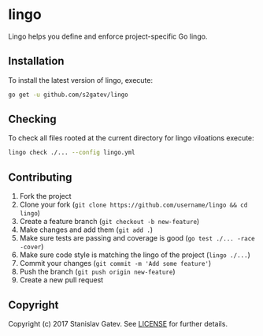 # lingo

Lingo helps you define and enforce project-specific Go lingo.

## Installation

To install the latest version of lingo, execute:

```sh
go get -u github.com/s2gatev/lingo
```

## Checking

To check all files rooted at the current directory for lingo viloations execute:

```sh
lingo check ./... --config lingo.yml
```

## Contributing

1. Fork the project
2. Clone your fork (`git clone https://github.com/username/lingo && cd lingo`)
3. Create a feature branch (`git checkout -b new-feature`)
4. Make changes and add them (`git add .`)
5. Make sure tests are passing and coverage is good (`go test ./... -race -cover`)
6. Make sure code style is matching the lingo of the project (`lingo ./...`)
7. Commit your changes (`git commit -m 'Add some feature'`)
8. Push the branch (`git push origin new-feature`)
9. Create a new pull request

## Copyright

Copyright (c) 2017 Stanislav Gatev. See [LICENSE](LICENSE) for
further details.
